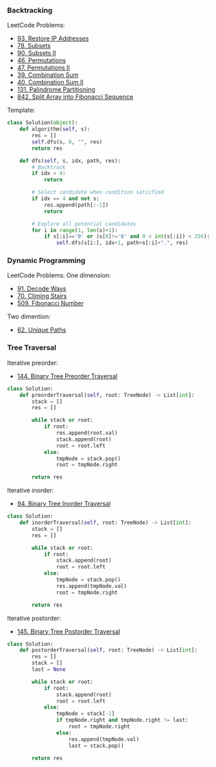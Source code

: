 ### Backtracking

LeetCode Problems:
- [93. Restore IP Addresses](https://leetcode.com/problems/restore-ip-addresses/)
- [78. Subsets](https://leetcode.com/problems/subsets/)
- [90. Subsets II](https://leetcode.com/problems/subsets-ii/)
- [46. Permutations](https://leetcode.com/problems/permutations/)
- [47. Permutations II](https://leetcode.com/problems/permutations-ii/)
- [39. Combination Sum](https://leetcode.com/problems/combination-sum/)
- [40. Combination Sum II](https://leetcode.com/problems/combination-sum-ii/)
- [131. Palindrome Partitioning](https://leetcode.com/problems/palindrome-partitioning/)
- [842. Split Array into Fibonacci Sequence](https://leetcode.com/problems/split-array-into-fibonacci-sequence/)

Template:
```py
class Solution(object):
    def algorithm(self, s):
        res = []
        self.dfs(s, 0, "", res)
        return res

    def dfs(self, s, idx, path, res):
        # Backtrack
        if idx > 4:
            return

        # Select candidate when condition satisfied
        if idx == 4 and not s:
            res.append(path[:-1])
            return

        # Explore all potential candidates
        for i in range(1, len(s)+1):
            if s[:i]=='0' or (s[0]!='0' and 0 < int(s[:i]) < 256):
                self.dfs(s[i:], idx+1, path+s[:i]+".", res)
```

### Dynamic Programming

LeetCode Problems:
One dimension:
- [91. Decode Ways](https://leetcode.com/problems/decode-ways/)
- [70. Climing Stairs](https://leetcode.com/problems/climbing-stairs/)
- [509. Fibonacci Number](https://leetcode.com/problems/fibonacci-number/)

Two dimention:
- [62. Unique Paths](https://leetcode.com/problems/unique-paths/)


### Tree Traversal

Iterative preorder:
- [144. Binary Tree Preorder Traversal](https://leetcode.com/problems/binary-tree-preorder-traversal/)
```py
class Solution:
    def preorderTraversal(self, root: TreeNode) -> List[int]:
        stack = []
        res = []

        while stack or root:
            if root:
                res.append(root.val)
                stack.append(root)
                root = root.left
            else:
                tmpNode = stack.pop()
                root = tmpNode.right

        return res
```

Iterative inorder:
- [94. Binary Tree Inorder Traversal](https://leetcode.com/problems/binary-tree-inorder-traversal/)
```py
class Solution:
    def inorderTraversal(self, root: TreeNode) -> List[int]:
        stack = []
        res = []

        while stack or root:
            if root:
                stack.append(root)
                root = root.left
            else:
                tmpNode = stack.pop()
                res.append(tmpNode.val)
                root = tmpNode.right

        return res
```

Iterative postorder:
- [145. Binary Tree Postorder Traversal](https://leetcode.com/problems/binary-tree-postorder-traversal/)
```py
class Solution:
    def postorderTraversal(self, root: TreeNode) -> List[int]:
        res = []
        stack = []
        last = None

        while stack or root:
            if root:
                stack.append(root)
                root = root.left
            else:
                tmpNode = stack[-1]
                if tmpNode.right and tmpNode.right != last:
                    root = tmpNode.right
                else:
                    res.append(tmpNode.val)
                    last = stack.pop()

        return res
```
